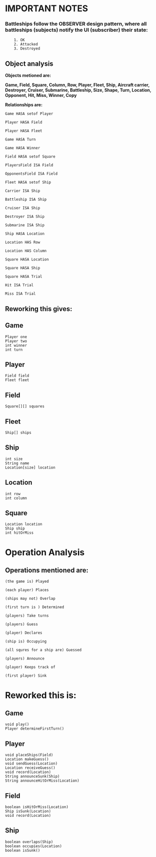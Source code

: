 # **IMPORTANT NOTES**

### Battleships follow the OBSERVER design pattern, where all battleships (subjects) notify the UI (subscriber) their state:

        1. OK
        2. Attacked
        3. Destroyed

## Object analysis

**Objects metioned are:**

**Game, Field, Square, Column, Row, Player, Fleet, Ship, Aircraft carrier, Destroyer, Cruiser, Submarine, Battleship, Size, Shape, Turn, Location, Opponent, Hit, Miss, Winner, Copy**

**Relationships are:**

    Game HASA setof Player
    
    Player HASA Field
    
    Player HASA Fleet
    
    Game HASA Turn
    
    Game HASA Winner
    
    Field HASA setof Square
    
    PlayersField ISA Field
    
    OpponentsField ISA Field
    
    Fleet HASA setof Ship
    
    Carrier ISA Ship
    
    Battleship ISA Ship
    
    Cruiser ISA Ship
    
    Destroyer ISA Ship
    
    Submarine ISA Ship
    
    Ship HASA Location
    
    Location HAS Row
    
    Location HAS Column
    
    Square HASA Location
    
    Square HASA Ship
    
    Square HASA Trial
    
    Hit ISA Trial
    
    Miss ISA Trial

## Reworking this gives:

## Game

    Player one
    Player two
    int winner
    int turn
## Player

    Field field
    Fleet fleet
## Field

    Square[][] squares
## Fleet

    Ship[] ships
## Ship

    int size
    String name
    Location[size] location
## Location

    int row
    int column
## Square

    Location location
    Ship ship
    int hitOrMiss


# Operation Analysis

## Operations mentioned are:

    (the game is) Played
    
    (each player) Places
    
    (ships may not) Overlap
    
    (first turn is ) Determined
    
    (players) Take turns
    
    (players) Guess
    
    (player) Declares
    
    (ship is) Occupying
    
    (all squres for a ship are) Guessed
    
    (players) Announce
    
    (player) Keeps track of
    
    (first player) Sink

# Reworked this is:

## Game

    void play()
    Player determineFirstTurn()
## Player

    void placeShips(Field)
    Location makeGuess()
    void sendGuess(Location)
    Location receiveGuess()
    void record(Location)
    String announceSunk(Ship)
    String announceHitOrMiss(Location)
## Field

    boolean isHitOrMiss(Location)
    Ship isSunk(Location)
    void record(Location)
## Ship

    boolean overlaps(Ship)
    boolean occupies(Location)
    boolean isSunk()